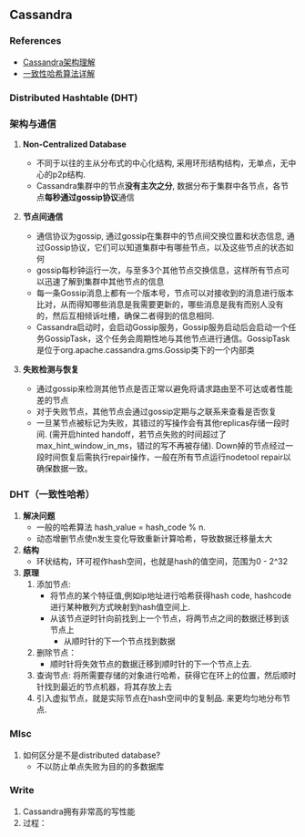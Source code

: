 
## Cassandra

### References
* [Cassandra架构理解](http://zqhxuyuan.github.io/2015/08/25/2015-08-25-Cassandra-Architecture/)
* [一致性哈希算法详解](http://blog.csdn.net/cywosp/article/details/23397179/)
### Distributed Hashtable (DHT)

### 架构与通信
1. **Non-Centralized Database**
	* 不同于以往的主从分布式的中心化结构, 采用环形结构结构，无单点，无中心的p2p结构. 
	* Cassandra集群中的节点**没有主次之分**, 数据分布于集群中各节点，各节点**每秒通过gossip协议**通信

2. **节点间通信**
	* 通信协议为gossip, 通过gossip在集群中的节点间交换位置和状态信息, 通过Gossip协议，它们可以知道集群中有哪些节点，以及这些节点的状态如何
	* gossip每秒钟运行一次，与至多3个其他节点交换信息，这样所有节点可以迅速了解到集群中其他节点的信息
	* 每一条Gossip消息上都有一个版本号，节点可以对接收到的消息进行版本比对，从而得知哪些消息是我需要更新的，哪些消息是我有而别人没有的，然后互相倾诉吐槽，确保二者得到的信息相同.
	* Cassandra启动时，会启动Gossip服务，Gossip服务启动后会启动一个任务GossipTask，这个任务会周期性地与其他节点进行通信。GossipTask是位于org.apache.cassandra.gms.Gossip类下的一个内部类

3. **失败检测与恢复**
	* 通过gossip来检测其他节点是否正常以避免将请求路由至不可达或者性能差的节点
	* 对于失败节点，其他节点会通过gossip定期与之联系来查看是否恢复
	* 一旦某节点被标记为失败，其错过的写操作会有其他replicas存储一段时间. (需开启hinted handoff，若节点失败的时间超过了max_hint_window_in_ms，错过的写不再被存储). Down掉的节点经过一段时间恢复后需执行repair操作，一般在所有节点运行nodetool repair以确保数据一致。
	
### DHT（一致性哈希）
1. **解决问题**
	* 一般的哈希算法 hash_value = hash_code % n.
	* 动态增删节点使n发生变化导致重新计算哈希，导致数据迁移量太大
2. **结构**
	* 环状结构，环可视作hash空间，也就是hash的值空间，范围为0 - 2^32
3. **原理**
	1. 添加节点:
		* 将节点的某个特征值,例如ip地址进行哈希获得hash code, hashcode进行某种散列方式映射到hash值空间上.
		* 从该节点逆时针向前找到上一个节点，将两节点之间的数据迁移到该节点上
			* 从顺时针的下一个节点找到数据
	2. 删除节点：
		* 顺时针将失效节点的数据迁移到顺时针的下一个节点上去.
	2. 查询节点: 将所需要存储的对象进行哈希，获得它在环上的位置，然后顺时针找到最近的节点机器，将其存放上去
	4. 引入虚拟节点，就是实际节点在hash空间中的复制品. 来更均匀地分布节点.

### MIsc
1. 如何区分是不是distributed database?
	* 不以防止单点失败为目的的多数据库

### Write
1. Cassandra拥有非常高的写性能
2. 过程：
	
